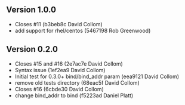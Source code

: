 Version 1.0.0
-------------

- Closes #11 (b3beb8c David Collom)
- add support for rhel/centos (5467198 Rob Greenwood)

Version 0.2.0
-------------

- Closes #15 and #16 (2e7ac7e David Collom)
- Syntax issue (1ef2ea9 David Collom)
- Initial test for 0.3.0+ bind/bind_addr param (eea9121 David Collom)
- remove old tests directory (68eac5f David Collom)
- Closes #16 (6cbde30 David Collom)
- change bind_addr to bind (f5223ad Daniel Platt)
